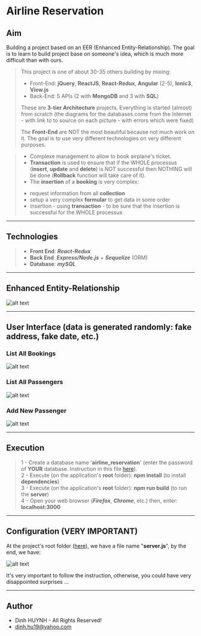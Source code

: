 # Airline Reservation

## Aim
Building a project based on an EER (Enhanced Entity-Relationship). The goal is to learn to build project base on someone's idea, which is much more difficult than with ours.

> This project is one of about 30-35 others building by mixing:
>   * Front-End: **jQuery**, **ReactJS**, **React-Redux**, **Angular** (2-5), **Ionic3**, **View.js**
>   * Back-End: 5 APIs (2 with **MongoDB** and 3 with **SQL**)
> 
> These are **3-tier Architecture** projects. Everything is started (almost) from scratch (the diagrams for the databases come from the Internet - with link to to source on each picture - with errors which were fixed)
>
> The **Front-End** are NOT the most beautiful because not much work on it. The goal is to use very different technologies on very different purposes.


>  * Complexe management to allow to book airplane's ticket.
>  * **Transaction** is used to ensure that if the WHOLE processus (**insert**, **update** and **delete**) is NOT successful then NOTHING will be done (**Rollback** function will take care of it).
>  * The **insertion** of a **booking** is very complex:
>   - request information from all **collection**
>   - setup a very complex **formular** to get data in some order
>   - insertion - using **transaction** - to be sure that the insertion is successful for the WHOLE processus

---------------

## Technologies
> * **Front End**: ***React-Redux***
> * **Back End**: ***Express/Node.js*** + ***Sequelize*** (ORM)
> * **Database**: ***mySQL***

---------------

## Enhanced Entity-Relationship

![alt text](assets/img/airlinebooking.jpg)

---------------

## User Interface (data is generated randomly: fake address, fake date, etc.)

### List All Bookings
![alt text](assets/img/bookingList.jpg)

### List All Passengers
![alt text](assets/img/passengerList.jpg)

### Add New Passenger
![alt text](assets/img/addPassenger.jpg)

---------------

## Execution

> 1 - Create a database name '**airline_reservation**' (enter the password of **YOUR** database. Instruction in this file [here](https://github.com/DinhLeGaulois2/sql_react_redux_airline_reservation/blob/master/server/models/index.js)).<br/>
> 2 - Execute (on the application's **root** folder): **npm install** (to install **dependencies**)<br/>
> 3 - Execute (on the application's **root** folder): **npm run build** (to run the **server**)<br/>
> 4 - Open your web browser (***Firefox***, ***Chrome***, etc.) then, enter: **localhost:3000**<br/>

---------------

## Configuration (VERY IMPORTANT)

At the project's root folder ([here](https://github.com/DinhLeGaulois2/sql_react_redux_airline_reservation/blob/master/server.js)), we have a file name "**server.js**", by the end, we have:

![alt text](assets/img/server_config.jpg)

It's very important to follow the instruction, otherwise, you could have very disappointed surprises ...

---------------

## Author
* Dinh HUYNH - All Rights Reserved!
* dinh.hu19@yahoo.com